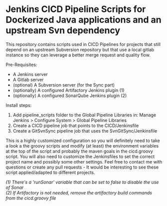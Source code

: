# Jenkins CICD Pipeline Scripts for Dockerized Java applications and an upstream Svn dependency
This repository contains scripts used in CICD Pipelines for projects that still depend on an upstream Subversion 
repository but that use a local gitlab instance so they can leverage a better merge request and quality flow.  

Pre-Requisites: 
* A Jenkins server
* A Gitlab server
* (optional) A Subversion server (for the Sync part)
* (optionally) A configured Artifactory Jenkins plugin (1)
* (optionally) A configured SonarQube Jenkins plugin (2)

Install steps:
1. Add pipeline_scripts folder to the Global Pipeline Libraries in: Manage Jenkins > Configure System > Global Pipeline Libraries
2. Create a CICD pipeline job that points to the CICD/Jenkinsfile 
3. Create a GitSvnSync pipeline job that uses the SvnGitSync/Jenkinsfile

This is a highly customized configuration so you will definitely need to take a look a the groovy scripts and modify 
(at least) the environment variables at the top of the script and probably the maven goals in the cicd.groovy script.  You will also need to customize the Jenkinsfiles to 
set the correct project name and possibly some other settings.  Feel free to contact me with questions or create any pull requests -
It would be interesting to see these script applied/adapted to different projects. 


_(1) There's a 'runSonar' variable that can be set to false to disable the use of Sonar_  
_(2) If Artifactory is not needed, remove the artifactory build commands from the cicd.groovy file_